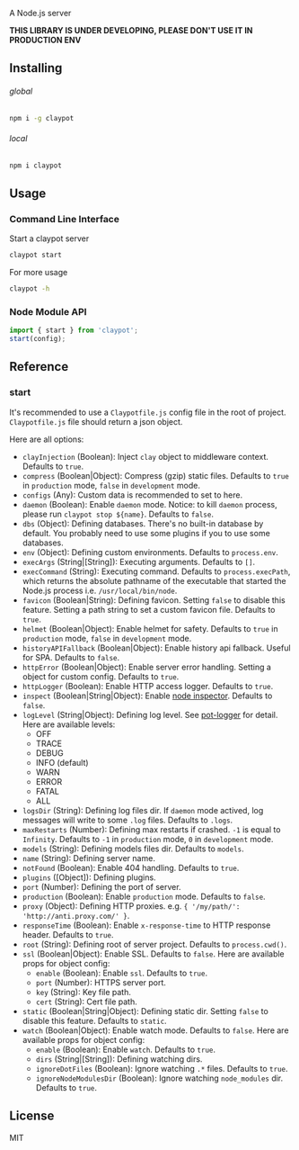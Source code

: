 A Node.js server

**THIS LIBRARY IS UNDER DEVELOPING, PLEASE DON'T USE IT IN PRODUCTION ENV**


## Installing

###### global

```bash
npm i -g claypot
```

###### local

```bash
npm i claypot
```


## Usage

### Command Line Interface

Start a claypot server

```bash
claypot start
```

For more usage

```bash
claypot -h
```

### Node Module API

```js
import { start } from 'claypot';
start(config);
```


## Reference

### start

It's recommended to use a `Claypotfile.js` config file in the root of project. `Claypotfile.js` file should return a json object.

Here are all options:

- `clayInjection` (Boolean): Inject `clay` object to middleware context. Defaults to `true`.
- `compress` (Boolean|Object): Compress (gzip) static files. Defaults to `true` in `production` mode, `false` in `development` mode.
- `configs` (Any): Custom data is recommended to set to here.
- `daemon` (Boolean): Enable `daemon` mode. Notice: to kill `daemon` process, please run `claypot stop ${name}`. Defaults to `false`.
- `dbs` (Object): Defining databases. There's no built-in database by default. You probably need to use some plugins if you to use some databases.
- `env` (Object): Defining custom environments. Defaults to `process.env`.
- `execArgs` (String|[String]): Executing arguments. Defaults to `[]`.
- `execCommand` (String): Executing command. Defaults to `process.execPath`, which returns the absolute pathname of the executable that started the Node.js process i.e. `/usr/local/bin/node`.
- `favicon` (Boolean|String): Defining favicon. Setting `false` to disable this feature. Setting a path string to set a custom favicon file. Defaults to `true`.
- `helmet` (Boolean|Object): Enable helmet for safety. Defaults to `true` in `production` mode, `false` in `development` mode.
- `historyAPIFallback` (Boolean|Object): Enable history api fallback. Useful for SPA. Defaults to `false`.
- `httpError` (Boolean|Object): Enable server error handling. Setting a object for custom config. Defaults to `true`.
- `httpLogger` (Boolean): Enable HTTP access logger. Defaults to `true`.
- `inspect` (Boolean|String|Object): Enable [node inspector](https://nodejs.org/api/cli.html#cli_inspect_host_port). Defaults to `false`.
- `logLevel` (String|Object): Defining log level. See [pot-logger](https://github.com/cantonjs/pot-logger) for detail. Here are available levels:
    + OFF
    + TRACE
    + DEBUG
    + INFO (default)
    + WARN
    + ERROR
    + FATAL
    + ALL
- `logsDir` (String): Defining log files dir. If `daemon` mode actived, log messages will write to some `.log` files. Defaults to `.logs`.
- `maxRestarts` (Number): Defining max restarts if crashed. `-1` is equal to `Infinity`. Defaults to `-1` in `production` mode, `0` in `development` mode.
- `models` (String): Defining models files dir. Defaults to `models`.
- `name` (String): Defining server name.
- `notFound` (Boolean): Enable 404 handling. Defaults to `true`.
- `plugins` ([Object]): Defining plugins.
- `port` (Number): Defining the port of server.
- `production` (Boolean): Enable `production` mode. Defaults to `false`.
- `proxy` (Object): Defining HTTP proxies. e.g. `{ '/my/path/': 'http://anti.proxy.com/' }`.
- `responseTime` (Boolean): Enable `x-response-time` to HTTP response header. Defaults to `true`.
- `root` (String): Defining root of server project. Defaults to `process.cwd()`.
- `ssl` (Boolean|Object): Enable SSL. Defaults to `false`. Here are available props for object config:
    + `enable` (Boolean): Enable `ssl`. Defaults to `true`.
    + `port` (Number): HTTPS server port.
    + `key` (String): Key file path.
    + `cert` (String): Cert file path.
- `static` (Boolean|String|Object): Defining static dir. Setting `false` to disable this feature. Defaults to `static`.
- `watch` (Boolean|Object): Enable watch mode. Defaults to `false`. Here are available props for object config:
    + `enable` (Boolean): Enable `watch`. Defaults to `true`.
    + `dirs` (String|[String]): Defining watching dirs.
    + `ignoreDotFiles` (Boolean): Ignore watching `.*` files. Defaults to `true`.
    + `ignoreNodeModulesDir` (Boolean): Ignore watching `node_modules` dir. Defaults to `true`.



## License

MIT
